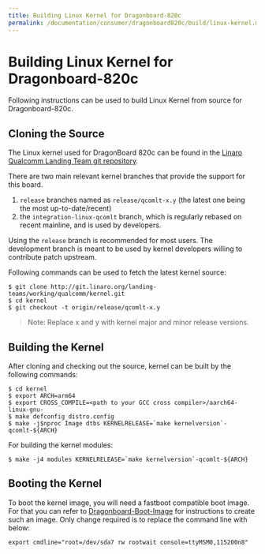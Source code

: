 ```yaml
---
title: Building Linux Kernel for Dragonboard-820c
permalink: /documentation/consumer/dragonboard820c/build/linux-kernel.md.html
---
```


# Building Linux Kernel for Dragonboard-820c

Following instructions can be used to build Linux Kernel from source
for Dragonboard-820c.

## Cloning the Source

The Linux kernel used for DragonBoard 820c can be found in the
[Linaro Qualcomm Landing Team git repository](https://git.linaro.org/landing-teams/working/qualcomm/kernel.git).

There are two main relevant kernel branches that provide the support for this board.
1. `release` branches named as `release/qcomlt-x.y`
(the latest one being the most up-to-date/recent)  
1. the `integration-linux-qcomlt` branch, which is regularly rebased on recent mainline,
and is used by developers.

Using the `release` branch is recommended for most users. The development branch is meant to be used by kernel developers willing to contribute patch upstream.

Following commands can be used to fetch the latest kernel source:

```shell
$ git clone http://git.linaro.org/landing-teams/working/qualcomm/kernel.git
$ cd kernel
$ git checkout -t origin/release/qcomlt-x.y
```

> Note: Replace x and y with kernel major and minor release versions.

## Building the Kernel

After cloning and checking out the source, kernel can be built by the following
commands:

```shell
$ cd kernel
$ export ARCH=arm64
$ export CROSS_COMPILE=<path to your GCC cross compiler>/aarch64-linux-gnu-
$ make defconfig distro.config
$ make -j$nproc Image dtbs KERNELRELEASE=`make kernelversion`-qcomlt-${ARCH}
```
For building the kernel modules:

```shell
$ make -j4 modules KERNELRELEASE=`make kernelversion`-qcomlt-${ARCH}
```

## Booting the Kernel

To boot the kernel image, you will need a fastboot compatible boot image. For
that you can refer to [Dragonboard-Boot-Image](https://github.com/96boards/documentation/wiki/Dragonboard-Boot-Image)
for instructions to create such an image. Only change required is to replace
the command line with below:

```shell
export cmdline="root=/dev/sda7 rw rootwait console=ttyMSM0,115200n8"
```
